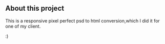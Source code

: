 ## About this project

This is a responsive pixel perfect psd to html conversion,which I did it for one of my client.

:)

